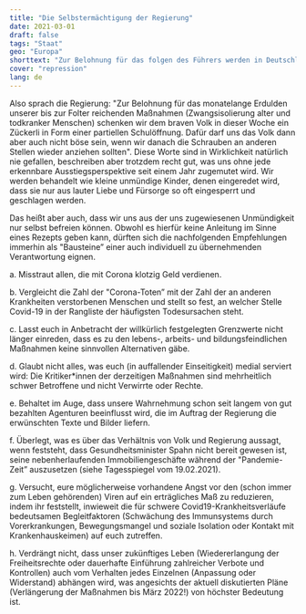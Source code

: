 ```yaml
---
title: "Die Selbstermächtigung der Regierung"
date: 2021-03-01
draft: false
tags: "Staat"
geo: "Europa"
shorttext: "Zur Belohnung für das folgen des Führers werden in Deutschland die Schulen wieder eröffnet."
cover: "repression"
lang: de
---
```


Also sprach die Regierung: "Zur Belohnung für das monatelange Erdulden unserer bis zur Folter reichenden Maßnahmen (Zwangsisolierung alter und todkranker Menschen) schenken wir dem braven Volk in dieser Woche ein Zückerli in Form einer partiellen Schulöffnung. Dafür darf uns das Volk dann aber auch nicht böse sein, wenn wir danach die Schrauben an anderen Stellen wieder anziehen sollten". Diese Worte sind in Wirklichkeit natürlich nie gefallen, beschreiben aber trotzdem recht gut, was uns ohne jede erkennbare Ausstiegsperspektive seit einem Jahr zugemutet wird. Wir werden behandelt wie kleine unmündige Kinder, denen eingeredet wird, dass sie nur aus lauter Liebe und Fürsorge so oft eingesperrt und geschlagen werden.

Das heißt aber auch, dass wir uns aus der uns zugewiesenen Unmündigkeit nur selbst befreien können. Obwohl es hierfür keine Anleitung im Sinne eines Rezepts geben kann, dürften sich die nachfolgenden Empfehlungen immerhin als "Bausteine” einer auch individuell zu übernehmenden Verantwortung eignen.

  a. Misstraut allen, die mit Corona klotzig Geld verdienen.

  b. Vergleicht die Zahl der "Corona-Toten” mit der Zahl der an anderen Krankheiten verstorbenen Menschen und stellt so fest, an welcher Stelle Covid-19 in der Rangliste der häufigsten Todesursachen steht.

  c. Lasst euch in Anbetracht der willkürlich festgelegten Grenzwerte nicht länger einreden, dass es zu den lebens-, arbeits- und bildungsfeindlichen Maßnahmen keine sinnvollen Alternativen gäbe.

  d. Glaubt nicht alles, was euch (in auffallender Einseitigkeit) medial serviert wird: Die Kritiker*innen der derzeitigen Maßnahmen sind mehrheitlich schwer Betroffene und nicht Verwirrte oder Rechte.

  e. Behaltet im Auge, dass unsere Wahrnehmung schon seit langem von gut bezahlten Agenturen beeinflusst wird, die im Auftrag der Regierung die erwünschten Texte und Bilder liefern.

  f. Überlegt, was es über das Verhältnis von Volk und Regierung aussagt, wenn feststeht, dass Gesundheitsminister Spahn nicht bereit gewesen ist, seine nebenherlaufenden Immobiliengeschäfte während der "Pandemie-Zeit” auszusetzen (siehe Tagesspiegel vom 19.02.2021).

  g. Versucht, eure möglicherweise vorhandene Angst vor den (schon immer zum Leben gehörenden) Viren auf ein erträgliches Maß zu reduzieren, indem ihr feststellt, inwieweit die für schwere Covid19-Krankheitsverläufe bedeutsamen Begleitfaktoren (Schwächung des Immunsystems durch Vorerkrankungen, Bewegungsmangel und soziale Isolation oder Kontakt mit Krankenhauskeimen) auf euch zutreffen.

  h. Verdrängt nicht, dass unser zukünftiges Leben (Wiedererlangung der Freiheitsrechte oder dauerhafte Einführung zahlreicher Verbote und Kontrollen) auch vom Verhalten jedes Einzelnen (Anpassung oder Widerstand) abhängen wird, was angesichts der aktuell diskutierten Pläne (Verlängerung der Maßnahmen bis März 2022!) von höchster Bedeutung ist.
